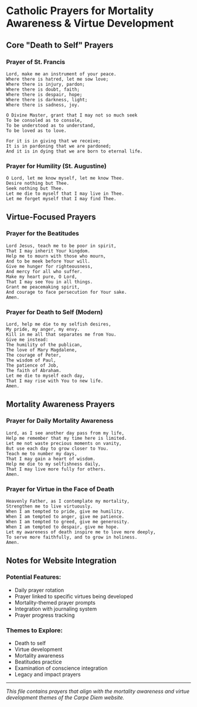 # Catholic Prayers for Mortality Awareness & Virtue Development

## Core "Death to Self" Prayers

### Prayer of St. Francis
```
Lord, make me an instrument of your peace.
Where there is hatred, let me sow love;
Where there is injury, pardon;
Where there is doubt, faith;
Where there is despair, hope;
Where there is darkness, light;
Where there is sadness, joy.

O Divine Master, grant that I may not so much seek
To be consoled as to console,
To be understood as to understand,
To be loved as to love.

For it is in giving that we receive;
It is in pardoning that we are pardoned;
And it is in dying that we are born to eternal life.
```

### Prayer for Humility (St. Augustine)
```
O Lord, let me know myself, let me know Thee.
Desire nothing but Thee.
Seek nothing but Thee.
Let me die to myself that I may live in Thee.
Let me forget myself that I may find Thee.
```

## Virtue-Focused Prayers

### Prayer for the Beatitudes
```
Lord Jesus, teach me to be poor in spirit,
That I may inherit Your kingdom.
Help me to mourn with those who mourn,
And to be meek before Your will.
Give me hunger for righteousness,
And mercy for all who suffer.
Make my heart pure, O Lord,
That I may see You in all things.
Grant me peacemaking spirit,
And courage to face persecution for Your sake.
Amen.
```

### Prayer for Death to Self (Modern)
```
Lord, help me die to my selfish desires,
My pride, my anger, my envy.
Kill in me all that separates me from You.
Give me instead:
The humility of the publican,
The love of Mary Magdalene,
The courage of Peter,
The wisdom of Paul,
The patience of Job,
The faith of Abraham.
Let me die to myself each day,
That I may rise with You to new life.
Amen.
```

## Mortality Awareness Prayers

### Prayer for Daily Mortality Awareness
```
Lord, as I see another day pass from my life,
Help me remember that my time here is limited.
Let me not waste precious moments on vanity,
But use each day to grow closer to You.
Teach me to number my days,
That I may gain a heart of wisdom.
Help me die to my selfishness daily,
That I may live more fully for others.
Amen.
```

### Prayer for Virtue in the Face of Death
```
Heavenly Father, as I contemplate my mortality,
Strengthen me to live virtuously.
When I am tempted to pride, give me humility.
When I am tempted to anger, give me patience.
When I am tempted to greed, give me generosity.
When I am tempted to despair, give me hope.
Let my awareness of death inspire me to love more deeply,
To serve more faithfully, and to grow in holiness.
Amen.
```

## Notes for Website Integration

### Potential Features:
- Daily prayer rotation
- Prayer linked to specific virtues being developed
- Mortality-themed prayer prompts
- Integration with journaling system
- Prayer progress tracking

### Themes to Explore:
- Death to self
- Virtue development
- Mortality awareness
- Beatitudes practice
- Examination of conscience integration
- Legacy and impact prayers

---

*This file contains prayers that align with the mortality awareness and virtue development themes of the Carpe Diem website.*
